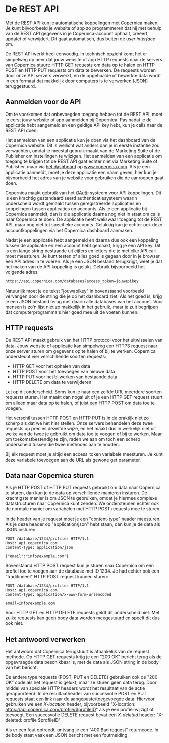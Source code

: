 # De REST API

Met de REST API kun je automatische koppelingen met Copernica maken. Je kunt
bijvoorbeeld je website of app zo programmeren dat hij met behulp van de REST
API gegevens in je Copernica-account ophaalt, creëert, updatet of verwijdert.
Dit gaat automatisch, dus buiten de *user interface* om.

De REST API werkt heel eenvoudig. In technisch opzicht komt het er simpelweg
op neer dat jouw website of app HTTP requests naar de servers van Copernica 
stuurt: HTTP GET requests om data op te halen en HTTP POST en HTTP PUT requests 
om data te bewerken. De requests worden door onze API servers verwerkt, en de 
opgehaalde of bewerkte data wordt in een formaat dat makkelijk door computers 
is te verwerken (JSON) teruggestuurd.


## Aanmelden voor de API

Om te voorkomen dat onbevoegden toegang hebben tot de REST API, moet je eerst
jouw website of app aanmelden bij Copernica. Pas nadat je de applicatie hebt
aangemeld en een geldige API key hebt, kun je calls naar de REST API doen.

Het aanmelden van een applicatie kun je doen via het dashboard van de Copernica
website. Dit is wellicht wat anders dan je in eerste instantie zou verwachten,
omdat je meestal gebruik maakt van de Marketing Suite of de Publisher om 
instellingen te wijzigen. Het aanmelden van een applicatie om toegang te krijgen
tot de REST API gaat echter niet via Marketing Suite of Publisher, maar via 
[het dashboard](/nl/applications) op www.copernica.com. Als je een applicatie
aanmeldt, moet je deze applicatie een naam geven, hier kun je bijvoorbeeld het
adres van je website voor gebruiken die de aanroepen gaat doen.

Copernica maakt gebruik van het [*OAuth*](oauth) systeem voor API koppelingen. 
Dit is een krachtig gestandaardiseerd authenticatiesysteem waarin onderscheid 
wordt gemaakt tussen geregistreerde applicaties en koppelingen tussen applicaties 
en accounts. Als je een applicatie bij Copernica aanmeldt, dan is die applicatie 
daarna nog niet in staat om calls naar Copernica te doen. De applicatie heeft 
weliswaar toegang tot de REST API, maar nog niet tot specifieke accounts. Gelukkig 
kan je echter ook deze accountkoppelingen via het Copernica dashboard aanmaken.

Nadat je een applicatie hebt aangemeld en daarna dus ook een koppeling tussen 
de applicatie en een account hebt gemaakt, krijg je een API key. Dit is een 
lange string bestaande uit cijfers en letters die je met elke API call moet 
meesturen. Je kunt testen of alles goed is gegaan door in je browser een API 
adres in te voeren. Als je een JSON bestand terugkrijgt, weet je dat het maken 
van de API koppeling is gelukt. Gebruik bijvoorbeeld het volgende adres:

`https://api.copernica.com/databases?access_token=jouwapikey`

Natuurlijk moet je de tekst "jouwapikey" in bovenstaand voorbeeld vervangen
door de string die je op het dashboard ziet. Als het goed is, krijg je een JSON
bestand terug met daarin alle databases van het account. Voor mensen is
zo'n lijst niet zo makkelijk in het gebruik, maar je zult begrijpen dat 
computerprogramma's hier goed mee uit de voeten kunnen.


## HTTP requests

De REST API maakt gebruik van het HTTP protocol voor het uitwisselen van data.
Jouw website of applicatie kan simpelweg een HTTPS request naar onze server
sturen om gegevens op te halen of bij te werken. Copernica ondersteunt vier
verschillende soorten requests:

* HTTP GET voor het ophalen van data
* HTTP POST voor het toevoegen van nieuwe data
* HTTP PUT voor het bijwerken van bestaande data
* HTTP DELETE om data te verwijderen

Let op dit onderscheid. Soms kun je naar een zelfde URL meerdere soorten 
requests sturen. Het maakt dan nogal uit of je een HTTP GET request stuurt om
alleen maar data op te halen, of juist een HTTP POST om data toe te voegen.

Het verschil tussen HTTP POST en HTTP PUT is in de praktijk niet zo scherp
als dat we het hier stellen. Onze servers behandelen deze twee requests op 
precies dezelfde wijze, en het maakt dus in werkelijk niet uit welke van de 
twee je gebruikt om data toe te voegen of bij te werken. Maar om
toekomstbestendig te zijn, raden we aan om toch een scherp onderscheid tussen
die twee methodes aan te houden.

Bij elk request moet je altijd een access_token variabele meesturen. Je kunt
deze variabele toevoegen aan de URL als gewone get parameter.


## Data naar Copernica sturen

Als je HTTP POST of HTTP PUT requests gebruikt om data naar Copernica te sturen,
dan kun je de data op verschillende manieren insturen. De krachtigste manier 
is om JSON te gebruiken, omdat je hiermee complexe datastructuren naar 
Copernica kunt zenden. We ondersteunen echter ook de normale manier om 
variabelen met HTTP POST requests mee te sturen.

In de header van je request moet je een "content-type" header meesturen. Als
je deze header op "application/json" hebt staan, dan kun je de data als JSON 
insturen.

    POST /database/1234/profiles HTTP/1.1
    Host: api.copernica.com
    Content-Type: application/json
    
    {"email":"info@example.com"}

Bovenstaand HTTP POST request kun je sturen naar Copernica om een profiel
toe te voegen aan de database met ID 1234. Je had echter ook een "traditioneel"
HTTP POST request kunnen sturen:

    POST /database/1234/profiles HTTP/1.1
    Host: api.copernica.com
    Content-Type: application/x-www-form-urlencoded
    
    email=info@example.com

Voor HTTP GET en HTTP DELETE requests geldt dit onderscheid niet. Met zulke 
requests kan geen body data worden meegestuurd en speelt dit dus ook niet.


## Het antwoord verwerken

Het antwoord dat Copernica terugstuurt is afhankelijk van de request methode.
Op HTTP GET requests krijg je een "200 OK" bericht terug als de opgevraagde 
data beschikbaar is, met de data als JSON string in de body van het bericht.

De andere type requests (POST, PUT en DELETE) gebruiken ook de "200 OK"
code als het request is gelukt, maar ze sturen geen data terug. Door middel van 
speciale HTTP headers wordt het resultaat van de actie gerapporteerd. In de 
resultaatheader van succesvolle POST en PUT requests staat een link naar de 
aangepaste/toegevoegde data. Hiervoor gebruiken we een *X-location* header,
bijvoorbeeld "X-location: https://api.copernica.com/profile/$profileID" als 
je een profiel wijzigt of toevoegt. Een succesvolle DELETE request bevat een
*X-deleted* header: "X-deleted: profile $profileID".

Als er een fout optreedt, ontvang je een "400 Bad request" returncode. In de
body staat vaak een JSON bericht met een foutmelding.

